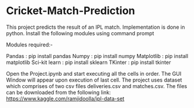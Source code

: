 # Cricket-Match-Prediction
This project predicts the result of an IPL match.
Implementation is done in python.
Install the following modules using command prompt

Modules required:-

Pandas : pip install pandas
Numpy : pip install numpy
Matplotlib : pip install matplotlib
Sci-kit learn : pip install sklearn
TKinter : pip install tkinter

Open the Project.ipynb and start executing all the cells in order. The GUI Window will appear upon execution of last cell.
The project uses dataset which comprises of two csv files deliveries.csv and matches.csv. The files can be downloaded from the following link:
https://www.kaggle.com/ramjidoolla/ipl-data-set

